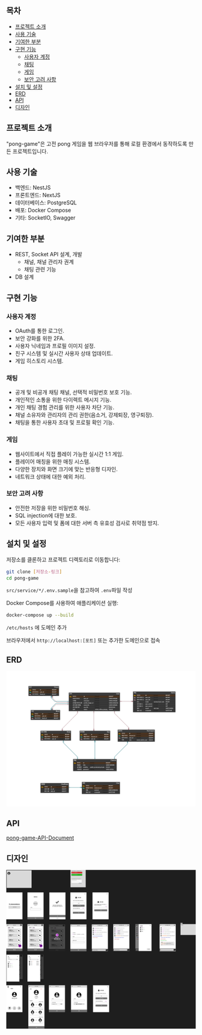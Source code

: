 ## 목차

- [프로젝트 소개](#프로젝트-소개)
- [사용 기술](#사용-기술)
- [기여한 부분](#기여한-부분)
- [구현 기능](#구현-기능)
  - [사용자 계정](#사용자-계정)
  - [채팅](#채팅)
  - [게임](#게임)
  - [보안 고려 사항](#보안-고려-사항)
- [설치 및 설정](#설치-및-설정)
- [ERD](#erd)
- [API](#api)
- [디자인](#디자인)

## 프로젝트 소개

"pong-game"은 고전 pong 게임을 웹 브라우저를 통해 로컬 환경에서 동작하도록 만든 프로젝트입니다.

## 사용 기술

- 백엔드: NestJS
- 프론트엔드: NextJS
- 데이터베이스: PostgreSQL
- 배포: Docker Compose
- 기타: SocketIO, Swagger

## 기여한 부분

- REST, Socket API 설계, 개발
  - 채널, 채널 관리자 권계
  - 채팅 관련 기능
- DB 설계

## 구현 기능

### 사용자 계정

- OAuth를 통한 로그인.
- 보안 강화를 위한 2FA.
- 사용자 닉네임과 프로필 이미지 설정.
- 친구 시스템 및 실시간 사용자 상태 업데이트.
- 게임 히스토리 시스템.

### 채팅

- 공개 및 비공개 채팅 채널, 선택적 비밀번호 보호 기능.
- 개인적인 소통을 위한 다이렉트 메시지 기능.
- 개인 채팅 경험 관리를 위한 사용자 차단 기능.
- 채널 소유자와 관리자의 관리 권한(음소거, 강제퇴장, 영구퇴장).
- 채팅을 통한 사용자 초대 및 프로필 확인 기능.

### 게임

- 웹사이트에서 직접 플레이 가능한 실시간 1:1 게임.
- 플레이어 매칭을 위한 매칭 시스템.
- 다양한 장치와 화면 크기에 맞는 반응형 디자인.
- 네트워크 상태에 대한 예외 처리.

### 보안 고려 사항

- 안전한 저장을 위한 비밀번호 해싱.
- SQL injection에 대한 보호.
- 모든 사용자 입력 및 폼에 대한 서버 측 유효성 검사로 취약점 방지.

## 설치 및 설정

저장소를 클론하고 프로젝트 디렉토리로 이동합니다:

```sh
git clone [저장소-링크]
cd pong-game
```

`src/service/*/.env.sample`을 참고하여 `.env`파일 작성

Docker Compose를 사용하여 애플리케이션 실행:

```sh
docker-compose up --build
```

`/etc/hosts` 에 도메인 추가

브라우저에서 `http://localhost:[포트]` 또는 추가한 도메인으로 접속

## ERD

![pong-game-erd](./doc/image/poing-game-erd.png)

## API

[pong-game-API-Document](./doc/pong-game_API_document.pdf)

## 디자인

![pong-game-design](./doc/image/pong-game-design.png)
